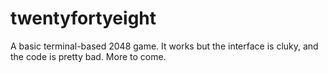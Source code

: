 # twentyfortyeight

A basic terminal-based 2048 game. It works but the interface is cluky,
and the code is pretty bad. More to come.

